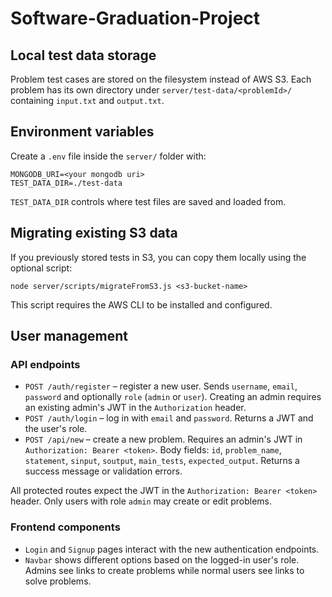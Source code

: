 # Software-Graduation-Project

## Local test data storage

Problem test cases are stored on the filesystem instead of AWS S3. Each
problem has its own directory under `server/test-data/<problemId>/` containing
`input.txt` and `output.txt`.

## Environment variables

Create a `.env` file inside the `server/` folder with:

```
MONGODB_URI=<your mongodb uri>
TEST_DATA_DIR=./test-data
```

`TEST_DATA_DIR` controls where test files are saved and loaded from.

## Migrating existing S3 data

If you previously stored tests in S3, you can copy them locally using the
optional script:

```
node server/scripts/migrateFromS3.js <s3-bucket-name>
```

This script requires the AWS CLI to be installed and configured.

## User management

### API endpoints

- `POST /auth/register` – register a new user. Sends `username`, `email`, `password` and optionally `role` (`admin` or `user`). Creating an admin requires an existing admin's JWT in the `Authorization` header.
- `POST /auth/login` – log in with `email` and `password`. Returns a JWT and the user's role.
- `POST /api/new` – create a new problem. Requires an admin's JWT in `Authorization: Bearer <token>`. Body fields: `id`, `problem_name`, `statement`, `sinput`, `soutput`, `main_tests`, `expected_output`. Returns a success message or validation errors.

All protected routes expect the JWT in the `Authorization: Bearer <token>` header. Only users with role `admin` may create or edit problems.

### Frontend components

- `Login` and `Signup` pages interact with the new authentication endpoints.
- `Navbar` shows different options based on the logged-in user's role. Admins see links to create problems while normal users see links to solve problems.

